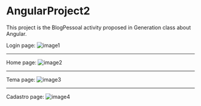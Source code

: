 # AngularProject2

This project is the BlogPessoal activity proposed in Generation class about Angular.

Login page:
![image1](https://i.imgur.com/2yNHBrP.png)
***
Home page:
![image2](https://i.imgur.com/miSz5Ky.png)
***
Tema page:
![image3](https://i.imgur.com/YFCEYhe.png)
***
Cadastro page:
![image4](https://i.imgur.com/EtIujrM.png)
